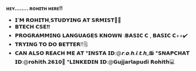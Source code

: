 **ʜᴇʏ........ ʀᴏʜɪᴛʜ ʜᴇʀᴇ!!**

- 𝗜'𝗠 𝗥𝗢𝗛𝗜𝗧𝗛,𝗦𝗧𝗨𝗗𝗬𝗜𝗡𝗚 𝗔𝗧 𝗦𝗥𝗠𝗜𝗦𝗧:sassy_man:
- 𝗕𝗧𝗘𝗖𝗛 𝗖𝗦𝗘:exclamation::heavy_exclamation_mark:
- 𝗣𝗥𝗢𝗚𝗥𝗔𝗠𝗠𝗜𝗡𝗚 𝗟𝗔𝗡𝗚𝗨𝗔𝗚𝗘𝗦 𝗞𝗡𝗢𝗪𝗡 :𝗕𝗔𝗦𝗜𝗖 𝗖 , 𝗕𝗔𝗦𝗜𝗖 𝗖++:heavy_check_mark:
- 𝗧𝗥𝗬𝗜𝗡𝗚 𝗧𝗢 𝗗𝗢 𝗕𝗘𝗧𝗧𝗘𝗥!!:spiral_notepad:
- 𝗖𝗔𝗡 𝗔𝗟𝗦𝗢 𝗥𝗘𝗔𝗖𝗛 𝗠𝗘 𝗔𝗧 
   *𝗜𝗡𝗦𝗧𝗔 
      𝗜𝗗:@_𝗿.𝗼.𝗵.𝗶.𝘁.𝗵__:radio:
   *𝗦𝗡𝗔𝗣𝗖𝗛𝗔𝗧 
      𝗜𝗗:@𝗿𝗼𝗵𝗶𝘁𝗵.𝟮𝟲𝟭𝟬:iphone:
   *𝗟𝗜𝗡𝗞𝗘𝗗𝗜𝗡 
      𝗜𝗗:@𝗚𝘂𝗷𝗷𝗮𝗿𝗹𝗮𝗽𝘂𝗱𝗶 𝗥𝗼𝗵𝗶𝘁𝗵:computer:

